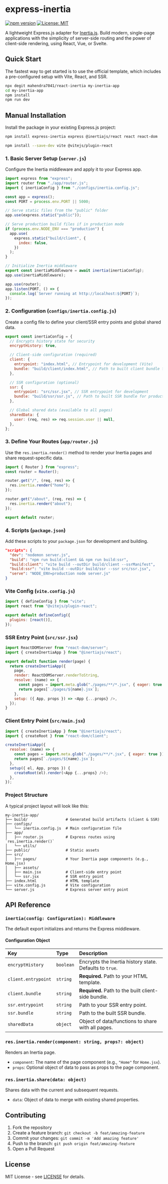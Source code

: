 # express-inertia

[![npm version](https://img.shields.io/npm/v/express-inertia)](https://www.npmjs.com/package/express-inertia)
[![License: MIT](https://img.shields.io/badge/License-MIT-yellow.svg)](https://opensource.org/licenses/MIT)

A lightweight Express.js adapter for [Inertia.js](https://inertiajs.com/). Build modern, single-page applications with the simplicity of server-side routing and the power of client-side rendering, using React, Vue, or Svelte.

## Quick Start

The fastest way to get started is to use the official template, which includes a pre-configured setup with Vite, React, and SSR.

```bash
npx degit mahendra7041/react-inertia my-inertia-app
cd my-inertia-app
npm install
npm run dev
```

## Manual Installation

Install the package in your existing Express.js project:

```bash
npm install express-inertia express @inertiajs/react react react-dom

npm install --save-dev vite @vitejs/plugin-react
```

### 1. Basic Server Setup (`server.js`)

Configure the Inertia middleware and apply it to your Express app.

```javascript
import express from "express";
import router from "./app/router.js";
import { inertiaConfig } from "./configs/inertia.config.js";

const app = express();
const PORT = process.env.PORT || 5000;

// Serve static files from the "public" folder
app.use(express.static("public"));

// Serve production build files if in production mode
if (process.env.NODE_ENV === "production") {
  app.use(
    express.static("build/client", {
      index: false,
    })
  );
}

// Initialize Inertia middleware
export const inertiaMiddleware = await inertia(inertiaConfig);
app.use(inertiaMiddleware);

app.use(router);
app.listen(PORT, () => {
  console.log(`Server running at http://localhost:${PORT}`);
});
```

### 2. Configuration (`configs/inertia.config.js`)

Create a config file to define your client/SSR entry points and global shared data.

```javascript
export const inertiaConfig = {
  // Encrypts history state for security
  encryptHistory: true,

  // Client-side configuration (required)
  client: {
    entrypoint: "index.html", // Entrypoint for development (Vite)
    bundle: "build/client/index.html", // Path to built client bundle for production
  },

  // SSR configuration (optional)
  ssr: {
    entrypoint: "src/ssr.jsx", // SSR entrypoint for development
    bundle: "build/ssr/ssr.js", // Path to built SSR bundle for production
  },

  // Global shared data (available to all pages)
  sharedData: {
    user: (req, res) => req.session.user || null,
  },
};
```

### 3. Define Your Routes (`app/router.js`)

Use the `res.inertia.render()` method to render your Inertia pages and share request-specific data.

```javascript
import { Router } from "express";
const router = Router();

router.get("/", (req, res) => {
  res.inertia.render("home");
});

router.get("/about", (req, res) => {
  res.inertia.render("about");
});

export default router;
```

### 4. Scripts (`package.json`)

Add these scripts to your `package.json` for development and building.

```json
"scripts": {
  "dev": "nodemon server.js",
  "build": "npm run build:client && npm run build:ssr",
  "build:client": "vite build --outDir build/client --ssrManifest",
  "build:ssr": "vite build --outDir build/ssr --ssr src/ssr.jsx",
  "serve": "NODE_ENV=production node server.js"
}
```

### Vite Config (`vite.config.js`)

```javascript
import { defineConfig } from "vite";
import react from "@vitejs/plugin-react";

export default defineConfig({
  plugins: [react()],
});
```

### SSR Entry Point (`src/ssr.jsx`)

```javascript
import ReactDOMServer from "react-dom/server";
import { createInertiaApp } from "@inertiajs/react";

export default function render(page) {
  return createInertiaApp({
    page,
    render: ReactDOMServer.renderToString,
    resolve: (name) => {
      const pages = import.meta.glob("./pages/**/*.jsx", { eager: true });
      return pages[`./pages/${name}.jsx`];
    },
    setup: ({ App, props }) => <App {...props} />,
  });
}
```

### Client Entry Point (`src/main.jsx`)

```javascript
import { createInertiaApp } from "@inertiajs/react";
import { createRoot } from "react-dom/client";

createInertiaApp({
  resolve: (name) => {
    const pages = import.meta.glob("./pages/**/*.jsx", { eager: true });
    return pages[`./pages/${name}.jsx`];
  },
  setup({ el, App, props }) {
    createRoot(el).render(<App {...props} />);
  },
});
```

### Project Structure

A typical project layout will look like this:

```
my-inertia-app/
├── build/                 # Generated build artifacts (client & SSR)
├── configs/
│   └── inertia.config.js  # Main configuration file
├── app/
│   ├── router.js          # Express routes using `res.inertia.render()`
│   └── utils/
├── public/                # Static assets
├── src/
│   ├── pages/             # Your Inertia page components (e.g., Home.jsx)
│   ├── assets/
│   ├── main.jsx           # Client-side entry point
│   └── ssr.jsx            # SSR entry point
├── index.html             # HTML template
├── vite.config.js         # Vite configuration
└── server.js              # Express server entry point
```

## API Reference

### `inertia(config: Configuration): Middleware`

The default export initializes and returns the Express middleware.

#### Configuration Object

| Key                 | Type      | Description                                             |
| :------------------ | :-------- | :------------------------------------------------------ |
| `encryptHistory`    | `boolean` | Encrypts the Inertia history state. Defaults to `true`. |
| `client.entrypoint` | `string`  | **Required.** Path to your HTML template.               |
| `client.bundle`     | `string`  | **Required.** Path to the built client-side bundle.     |
| `ssr.entrypoint`    | `string`  | Path to your SSR entry point.                           |
| `ssr.bundle`        | `string`  | Path to the built SSR bundle.                           |
| `sharedData`        | `object`  | Object of data/functions to share with all pages.       |

### `res.inertia.render(component: string, props?: object)`

Renders an Inertia page.

- `component`: The name of the page component (e.g., `"Home"` for `Home.jsx`).
- `props`: Optional object of data to pass as props to the page component.

### `res.inertia.share(data: object)`

Shares data with the current and subsequent requests.

- `data`: Object of data to merge with existing shared properties.

## Contributing

1.  Fork the repository
2.  Create a feature branch: `git checkout -b feat/amazing-feature`
3.  Commit your changes: `git commit -m 'Add amazing feature'`
4.  Push to the branch: `git push origin feat/amazing-feature`
5.  Open a Pull Request

## License

MIT License - see [LICENSE](https://opensource.org/licenses/MIT) for details.

